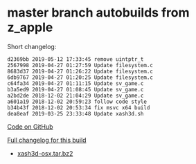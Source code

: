 # master branch autobuilds from z_apple

Short changelog:
```
d2369bb 2019-05-12 17:33:45 remove uintptr_t
2567998 2019-04-27 01:27:59 Update filesystem.c
8683d37 2019-04-27 01:26:22 Update filesystem.c
6db9767 2019-04-27 01:20:25 Update filesystem.c
c64fa34 2019-04-27 01:11:15 Update sv_game.c
b3a5ed9 2019-04-27 01:08:45 Update sv_game.c
a2bd2de 2018-12-02 21:04:29 Update sv_game.c
a601a19 2018-12-02 20:59:23 follow code style
b34b43f 2018-12-02 20:53:34 fix msvc x64 build
dea8eaf 2019-03-25 23:33:48 Update xash3d.sh
```

[Code on GitHub](https://github.com/FWGS/xash3d/tree/d2369bb4b2df674d4f114d4daa9ef5a854b63c60)

[Full changelog for this build](https://github.com/FWGS/xash3d/commits/d2369bb4b2df674d4f114d4daa9ef5a854b63c60)

* [xash3d-osx.tar.bz2](https://github.com/FWGS/xash3d-deploy/blob/z_apple-master/xash3d-osx.tar.bz2?raw=true)

